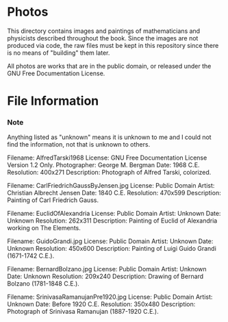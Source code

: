 # Photos
This directory contains images and paintings of mathematicians and physicists
described throughout the book. Since the images are not produced via code, the
raw files must be kept in this repository since there is no means of "building"
them later.

All photos are works that are in the public domain, or released under the GNU
Free Documentation License.

# File Information
### Note
Anything listed as "unknown" means it is unknown to me and I
could not find the information, not that is unknown to others.

   Filename: AlfredTarski1968
   License: GNU Free Documentation License Version 1.2 Only.
   Photographer: George M. Bergman
   Date: 1968 C.E.
   Resolution: 400x271 
   Description: Photograph of Alfred Tarski, colorized.

   Filename: CarlFriedrichGaussByJensen.jpg
   License: Public Domain
   Artist: Christian Albrecht Jensen
   Date: 1840 C.E.
   Resolution: 470x599
   Description: Painting of Carl Friedrich Gauss.

   Filename: EuclidOfAlexandria
   License: Public Domain
   Artist: Unknown
   Date: Unknown
   Resolution: 262x311
   Description: Painting of Euclid of Alexandria working on The Elements.

   Filename: GuidoGrandi.jpg
   License: Public Domain
   Artist: Unknown
   Date: Unknown
   Resolution: 450x600
   Description: Painting of Luigi Guido Grandi (1671-1742 C.E.).

   Filename: BernardBolzano.jpg
   License: Public Domain
   Artist: Unknown
   Date: Unknown
   Resolution: 209x240
   Description: Drawing of Bernard Bolzano (1781-1848 C.E.).

   Filename: SrinivasaRamanujanPre1920.jpg
   License: Public Domain
   Artist: Unknown
   Date: Before 1920 C.E.
   Resolution: 350x480
   Description: Photograph of Srinivasa Ramanujan (1887-1920 C.E.).
